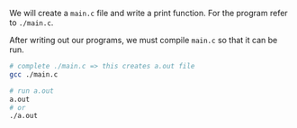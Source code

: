 We will create a `main.c` file and write a print function. For the program refer to `./main.c`.

After writing out our programs, we must compile `main.c` so that it can be run.

```bash
# complete ./main.c => this creates a.out file
gcc ./main.c

# run a.out
a.out
# or
./a.out
```

